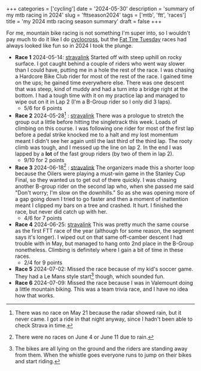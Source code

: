 +++
categories = ['cycling']
date = '2024-05-30'
description = 'summary of my mtb racing in 2024'
slug = 'fttseason2024'
tags = ['mtb', 'ftt', 'races']
title = 'my 2024 mtb racing season summary'
draft = false
+++

For me, mountain bike racing is not something I'm super into, so I wouldn't pay much to do it like I do [cyclocross](../cx/), but the [Fat Tire Tuesday](../ftt/) races had always looked like fun so in 2024 I took the plunge.

* **Race 1** 2024-05-14: [stravalink](https://www.strava.com/segments/37005832) Started off with steep uphill on rocky surface. I got caught behind a couple of riders who went way slower than I could have, putting me in a hole the rest of the race. I was chasing a Hardcore Bike Club rider for most of the rest of the race. I gained time on the ups; he gained time everywhere else. There was one descent that was steep, kind of muddy and had a turn into a bridge right at the bottom. I had a tough time with it on my practice lap and managed to wipe out on it in Lap 2 (I'm a B-Group rider so I only did 3 laps). 
	* 5/6 for 6 points
* **Race 2** 2024-05-28[^1] : [stravalink](https://www.strava.com/segments/37005757) There was a prologue to stretch the group out a little before hitting the singletrack this week. Loads of climbing on this course. I was following one rider for most of the first lap before a pedal strike knocked me to a halt and my lost momentum meant I didn't see her again until the last third of the third lap. The rooty climb was tough, and I messed up the line on lap 2. In the end I was lapped by a **lot** of the fast group riders (by two of them in lap 2). 
	* 9/10 for 2 points
* **Race 3** 2024-06-18[^2] : [stravalink](https://www.strava.com/segments/37144430) The organizers made this a shorter loop because the Oilers were playing a must-win game in the Stanley Cup Final, so they wanted us to get out of there quickly. I was chasing another B-group rider on the second lap who, when she passed me said "Don't worry; I'm slow on the downhills." So as she was opening more of a gap going down I tried to go faster and then a moment of inattention meant I clipped my bars on a tree and crashed. It hurt. I finished the race, but never did catch up with her.
	* 4/6 for 7 points
* **Race 4** 2024-06-25: [stravalink](https://www.strava.com/segments/37193026) This was pretty much the same course as the first FTT race of the year (although for some reason, the segment says it's longer). I wiped out on that same off-camber descent I had trouble with in May, but managed to hang onto 2nd place in the B-Group nonetheless. Climbing is definitely where I gain a bit of time in these races.
	* 2/4 for 9 points
* **Race 5** 2024-07-02: Missed the race because of my kid's soccer game. They had a Le Mans style start[^3] though, which sounded fun.
* **Race 6** 2024-07-09: Missed the race because I was in Valemount doing a little mountain biking. This was a team trivia race, and I have no idea how that works.

[^1]: There was no race on May 21 because the radar showed rain, but it never came. I got a ride in that night anyway, since I hadn't been able to check Strava in time.
[^2]: There were no races on June 4 or June 11 due to rain.
[^3]: The bikes are all lying on the ground and the riders are standing away from them. When the whistle goes everyone runs to jump on their bikes and start riding.